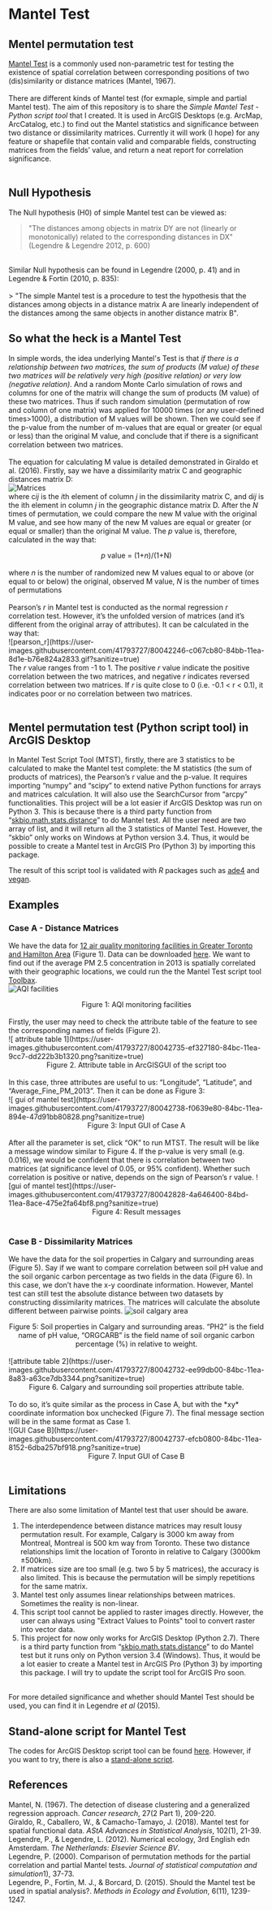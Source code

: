 # Mantel Test
## Mentel permutation test
<a href="https://mb3is.megx.net/gustame/hypothesis-tests/the-mantel-test">Mantel Test</a> is a commonly used non-parametric test for testing the existence of spatial correlation between corresponding positions of two (dis)similarity or distance matrices (Mantel, 1967).<br>
<br>
There are different kinds of Mantel test (for exmaple, simple and partial Mantel test). The aim of this repository is to share the *Simple Mantel Test - Python script tool* that I created. It is used in ArcGIS Desktops (e.g. ArcMap, ArcCatalog, etc.) to find out the Mantel statistics and significance between two distance or dissimilarity matrices. Currently it will work (I hope) for any feature or shapefile that contain valid and comparable fields, constructing matrices from the fields’ value, and return a neat report for correlation significance.<br>
<br>
## Null Hypothesis
The Null hypothesis (H0) of simple Mantel test can be viewed as: <br>
> "The distances among objects in matrix DY are not (linearly or monotonically) related to the corresponding distances in DX" (Legendre & Legendre 2012, p. 600)
<br>
Similar Null hypothesis can be found in Legendre (2000, p. 41) and in Legendre & Fortin (2010, p. 835):<br> 
<br>
> "The simple Mantel test is a procedure to test the hypothesis that the distances among objects in a distance matrix A are linearly independent of the distances among the same objects in another distance matrix B".<br>

## So what the heck is a Mantel Test
In simple words, the idea underlying Mantel's Test is that <em>if there is a relationship between two matrices, the sum of products (M value) of these two matrices will be relatively very high (positive relation) or very low (negative relation)</em>. And a random Monte Carlo simulation of rows and columns for one of the matrix will change the sum of products (M value) of these two matrices. Thus if such random simulation (permutation of row and column of one matrix) was applied for 10000 times (or any user-defined times>1000), a distribution of M values will be shown. Then we could see if the p-value from the number of m-values that are equal or greater (or equal or less) than the original M value, and conclude that if there is a significant correlation between two matrices.<br>
<br>
The equation for calculating M value is detailed demonstrated in Giraldo et al. (2016). Firstly, say we have a dissimilarity matrix C and geographic distances matrix D:<br>
![Matrices](https://user-images.githubusercontent.com/41793727/80041256-328ae100-84b9-11ea-8574-7ddcf8db0b73.png?raw=true)
<br>
where c<em>ij</em> is the <em>i</em>th element of column <em>j</em> in the dissimilarity matrix C, and d<em>ij</em> is the ith element in column <em>j</em> in the geographic distance matrix D. After the <em>N</em> times of permutation, we could compare the new M value with the original M value, and see how many of the new M values are equal or greater (or equal or smaller) than the original M value. The <em>p</em> value is, therefore, calculated in the way that:
<div align="center"> <em>p</em> value = (1+<em>n</em>)/(1+N)</div><br>
where <em>n</em> is the number of randomized new M values equal to or above (or equal to or below) the original, observed M value, <em>N</em> is the number of times of permutations<br>
<br>
Pearson’s <em>r</em> in Mantel test is conducted as the normal regression <em>r</em> correlation test. However, it’s the unfolded version of matrices (and it’s different from the original array of attributes). It can be calculated in the way that:<br>
![pearson_r](https://user-images.githubusercontent.com/41793727/80042246-c067cb80-84bb-11ea-8d1e-b76e824a2833.gif?sanitize=true)
<br>
The <em>r</em> value ranges from -1 to 1. The positive <em>r</em> value indicate the positive correlation between the two matrices, and negative <em>r</em> indicates reversed correlation between two matrices. If <em>r</em> is quite close to 0 (i.e. -0.1 < r < 0.1), it indicates poor or no correlation between two matrices.<br>
<br>

## Mentel permutation test (Python script tool) in ArcGIS Desktop
In Mantel Test Script Tool (MTST), firstly, there are 3 statistics to be calculated to make the Mantel test complete: the M statistics (the sum of products of matrices), the Pearson’s r value and the p-value. It requires importing “numpy” and “scipy” to extend native Python functions for arrays and matrices calculation. It will also use the SearchCursor from “arcpy” functionalities. This project will be a lot easier if ArcGIS Desktop was run on Python 3. This is because there is a third party function from “[skbio.math.stats.distance](http://scikit-bio.org/docs/0.1.3/generated/skbio.math.stats.distance.mantel.html)” to do Mantel test. All the user need are two array of list, and it will return all the 3 statistics of Mantel Test. However, the “skbio” only works on Windows at Python version 3.4. Thus, it would be possible to create a Mantel test in ArcGIS Pro (Python 3) by importing this package.<br> 

The result of this script tool is validated with <em>R</em> packages such as [ade4](https://cran.r-project.org/web/packages/ade4/index.html) and [vegan](https://cran.r-project.org/web/packages/vegan/index.html).<br>

## Examples
### Case A - Distance Matrices
We have the data for [12 air quality monitoring facilities in Greater Toronto and Hamilton Area](https://open.canada.ca/data/en/dataset/881a606b-69e0-473f-841d-aec9e2815e58) (Figure 1). Data can be downloaded [here](https://github.com/jiaaog/mantel_test/blob/master/dataset.gdb.zip). We want to find out if the average PM 2.5 concentration in 2013 is spatially correlated with their geographic locations, we could run the the Mantel Test script tool [Toolbax](https://github.com/jiaaog/mantel_test/blob/master/ArcGIS_Toolbox.zip).<br>
![ AQI facilities](https://user-images.githubusercontent.com/41793727/80042736-efcb0800-84bc-11ea-878a-593e2d2c864d.png?raw=true)<br>
<div align="center">Figure 1: AQI monitoring facilities</div><br>
Firstly, the user may need to check the attribute table of the feature to see the corresponding names of fields (Figure 2). <br>
![ attribute table 1](https://user-images.githubusercontent.com/41793727/80042735-ef327180-84bc-11ea-9cc7-dd222b3b1320.png?sanitize=true)
<br>
<div align="center">Figure 2. Attribute table in ArcGISGUI of the script too</div><br>
In this case, three attributes are useful to us: “Longitude”, “Latitude”, and “Average_Fine_PM_2013”. Then it can be done as Figure 3:<br>
![ gui of mantel test](https://user-images.githubusercontent.com/41793727/80042738-f0639e80-84bc-11ea-894e-47d91bb80828.png?sanitize=true)
<br>
<div align="center">Figure 3: Input GUI of Case A</div><br>
After all the parameter is set, click “OK” to run MTST. The result will be like a message window similar to Figure 4. If the p-value is very small (e.g. 0.016), we would be confident that there is correlation between two matrices (at significance level of 0.05, or 95% confident). Whether such correlation is positive or native, depends on the sign of Pearson’s r value.
![gui of mantel test](https://user-images.githubusercontent.com/41793727/80042828-4a646400-84bd-11ea-8ace-475e2fa64bf8.png?sanitize=true)
<br>
<div align="center">Figure 4: Result messages</div><br>

### Case B - Dissimilarity Matrices
We have the data for the soil properties in Calgary and surrounding areas (Figure 5). Say if we want to compare correlation between soil pH value and the soil organic carbon percentage as two fields in the data (Figure 6). In this case, we don’t have the x-y coordinate information. However, Mantel test can still test the absolute distance between two datasets by constructing dissimilarity matrices. The matrices will calculate the absolute different between pairwise points.
![soil calgary area](https://user-images.githubusercontent.com/41793727/80042733-ef327180-84bc-11ea-94b8-5042bd7b0a40.png?raw=true)
<br>
<div align="center">Figure 5: Soil properties in Calgary and surrounding areas. “PH2” is the field name of pH value, “ORGCARB” is the field name of soil organic carbon percentage (%) in relative to weight.</div><br>
![attribute table 2](https://user-images.githubusercontent.com/41793727/80042732-ee99db00-84bc-11ea-8a83-a63ce7db3344.png?sanitize=true)
<br>
<div align="center">Figure 6. Calgary and surrounding soil properties attribute table.</div><br>
To do so, it’s quite similar as the process in Case A, but with the *xy* coordinate information box unchecked (Figure 7). The final message section will be in the same format as Case 1.<br>
![GUI Case B](https://user-images.githubusercontent.com/41793727/80042737-efcb0800-84bc-11ea-8152-6dba257bf918.png?sanitize=true)
<br>
<div align="center">Figure 7. Input GUI of Case B</div><br>

## Limitations
There are also some limitation of Mantel test that user should be aware.
1. The interdependence between distance matrices may result lousy permutation result. For example, Calgary is 3000 km away from Montreal, Montreal is 500 km way from Toronto. These two distance relationships limit the location of Toronto in relative to Calgary (3000km ±500km).
2. If matrices size are too small (e.g. two 5 by 5 matrices), the accuracy is also limited. This is because the permutation will be simply repetitions for the same matrix.
3. Mantel test only assumes linear relationships between matrices. Sometimes the reality is non-linear.
4. This script tool cannot be applied to raster images directly. However, the user can always using "Extract Values to Points" tool to convert raster into vector data.
5. This project for now only works for ArcGIS Desktop (Python 2.7). There is a third party function from “[skbio.math.stats.distance](http://scikit-bio.org/docs/0.1.3/generated/skbio.math.stats.distance.mantel.html)” to do Mantel test but it runs only on Python version 3.4 (Windows). Thus, it would be a lot easier to create a Mantel test in ArcGIS Pro (Python 3) by importing this package. I will try to update the script tool for ArcGIS Pro soon.

<br>
For more detailed significance and whether should Mantel Test should be used, you can find it in Legendre <em>et al</em> (2015).

## Stand-alone script for Mantel Test
The codes for ArcGIS Desktop script tool can be found [here](https://github.com/jiaaog/mantel_test/blob/master/script_tool.py). However, if you want to try, there is also a [stand-alone script](https://github.com/jiaaog/mantel_test/blob/master/stand_alone_script.py).<br>

## References
Mantel, N. (1967). The detection of disease clustering and a generalized regression approach. *Cancer research*, 27(2 Part 1), 209-220.<br>
Giraldo, R., Caballero, W., & Camacho-Tamayo, J. (2018). Mantel test for spatial functional data. *AStA Advances in Statistical Analysis*, 102(1), 21-39.<br>
Legendre, P., & Legendre, L. (2012). Numerical ecology, 3rd English edn Amsterdam. <em>The Netherlands: Elsevier Science BV</em>.<br>
Legendre, P. (2000). Comparison of permutation methods for the partial correlation and partial Mantel tests. <em>Journal of statistical computation and simulation</em>1), 37-73.<br>
Legendre, P., Fortin, M. J., & Borcard, D. (2015). Should the Mantel test be used in spatial analysis?. <em>Methods in Ecology and Evolution</em>, 6(11), 1239-1247.<br>
